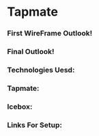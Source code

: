 # Tapmate
### First WireFrame Outlook!
### Final Outlook!
### Technologies Uesd:
### Tapmate:
### Icebox:
### Links For Setup:
